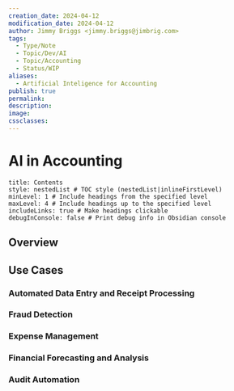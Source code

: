 ```yaml
---
creation_date: 2024-04-12
modification_date: 2024-04-12
author: Jimmy Briggs <jimmy.briggs@jimbrig.com>
tags:
  - Type/Note
  - Topic/Dev/AI
  - Topic/Accounting
  - Status/WIP
aliases:
  - Artificial Inteligence for Accounting
publish: true
permalink:
description:
image:
cssclasses:
---
```


# AI in Accounting

```table-of-contents
title: Contents 
style: nestedList # TOC style (nestedList|inlineFirstLevel)
minLevel: 1 # Include headings from the specified level
maxLevel: 4 # Include headings up to the specified level
includeLinks: true # Make headings clickable
debugInConsole: false # Print debug info in Obsidian console
```

## Overview

## Use Cases

### Automated Data Entry and Receipt Processing

### Fraud Detection

### Expense Management

### Financial Forecasting and Analysis

### Audit Automation

